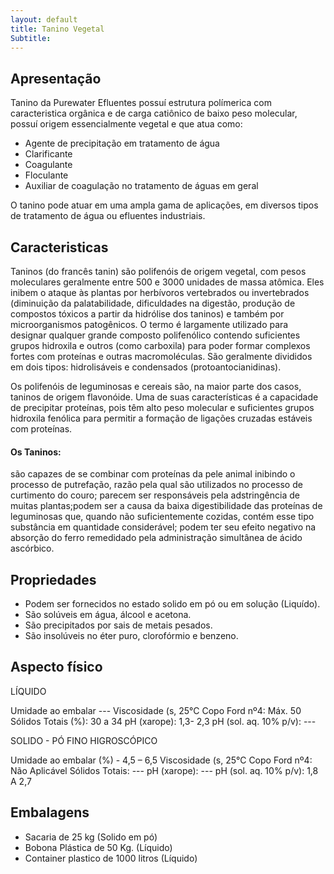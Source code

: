```yaml
---
layout: default
title: Tanino Vegetal
Subtitle: 
---
```


## Apresentação

Tanino da Purewater Efluentes possuí estrutura polímerica com caracteristica orgânica e de carga catiônico de baixo peso molecular, possuí origem
essencialmente vegetal e que atua como:
 - Agente de precipitação em tratamento de água
 - Clarificante
 - Coagulante
 - Floculante
 - Auxiliar de coagulação no tratamento de águas em geral

O tanino pode atuar em uma ampla gama de aplicações, em diversos tipos de tratamento de água ou efluentes industriais.

## Caracteristicas

Taninos (do francês tanin) são polifenóis de origem vegetal, com pesos moleculares geralmente entre 500 e 3000 unidades de massa atômica. Eles inibem o ataque às plantas por herbívoros vertebrados ou invertebrados (diminuição da palatabilidade, dificuldades na digestão, produção de compostos tóxicos a partir da hidrólise dos taninos) e também por microorganismos patogênicos. O termo é largamente utilizado para designar qualquer grande composto polifenólico contendo suficientes grupos hidroxila e outros (como carboxila) para poder formar complexos fortes com proteínas e outras macromoléculas. São geralmente divididos em dois tipos: hidrolisáveis e condensados (protoantocianidinas).

Os polifenóis de leguminosas e cereais são, na maior parte dos casos, taninos de origem flavonóide. Uma de suas características é a capacidade de precipitar proteínas, pois têm alto peso molecular e suficientes grupos hidroxila fenólica para permitir a formação de ligações cruzadas estáveis com proteínas.

#### Os Taninos:

são capazes de se combinar com proteínas da pele animal inibindo o processo de putrefação, razão pela qual são utilizados no processo de curtimento do couro;
parecem ser responsáveis pela adstringência de muitas plantas;podem ser a causa da baixa digestibilidade das proteínas de leguminosas que, quando não suficientemente cozidas, contém esse tipo substância em quantidade considerável;
podem ter seu efeito negativo na absorção do ferro remedidado pela administração simultânea de ácido ascórbico. 

## Propriedades

- Podem ser fornecidos no estado solido em pó ou em solução (Liquído).
- São solúveis em água, álcool e acetona.
- São precipitados por sais de metais pesados.
- São insolúveis no éter puro, clorofórmio e benzeno.

## Aspecto físico 

LÍQUIDO

Umidade ao embalar ---
Viscosidade (s, 25°C Copo Ford nº4: Máx. 50 
Sólidos Totais (%): 30 a 34
pH (xarope): 1,3- 2,3 
pH (sol. aq. 10% p/v): ---

SOLIDO - PÓ FINO HIGROSCÓPICO

Umidade ao embalar (%) - 4,5 – 6,5
Viscosidade (s, 25°C Copo Ford nº4: Não Aplicável
Sólidos Totais: ---
pH (xarope): ---
pH (sol. aq. 10% p/v): 1,8 A 2,7

 
## Embalagens

- Sacaria de 25 kg (Solido em pó)
- Bobona Plástica de 50 Kg. (Líquido)
- Container plastico de 1000 litros (Líquido)


